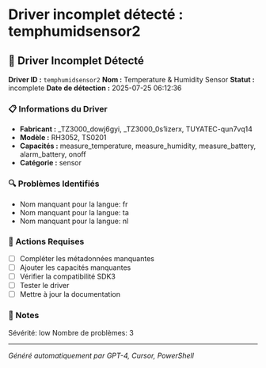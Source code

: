 # Driver incomplet détecté : temphumidsensor2

## 🚨 Driver Incomplet Détecté

**Driver ID :** `temphumidsensor2`
**Nom :** Temperature & Humidity Sensor
**Statut :** incomplete
**Date de détection :** 2025-07-25 06:12:36

### 📋 Informations du Driver
- **Fabricant :** _TZ3000_dowj6gyi, _TZ3000_0s1izerx, TUYATEC-qun7vq14
- **Modèle :** RH3052, TS0201
- **Capacités :** measure_temperature, measure_humidity, measure_battery, alarm_battery, onoff
- **Catégorie :** sensor

### 🔍 Problèmes Identifiés
- Nom manquant pour la langue: fr
- Nom manquant pour la langue: ta
- Nom manquant pour la langue: nl

### 🎯 Actions Requises
- [ ] Compléter les métadonnées manquantes
- [ ] Ajouter les capacités manquantes
- [ ] Vérifier la compatibilité SDK3
- [ ] Tester le driver
- [ ] Mettre à jour la documentation

### 📝 Notes
Sévérité: low
Nombre de problèmes: 3

---
*Généré automatiquement par GPT-4, Cursor, PowerShell*


